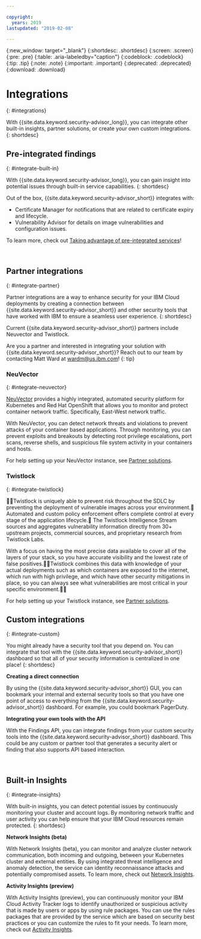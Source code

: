 ```yaml
---

copyright:
  years: 2019
lastupdated: "2019-02-08"

---
```


{:new_window: target="_blank"}
{:shortdesc: .shortdesc}
{:screen: .screen}
{:pre: .pre}
{:table: .aria-labeledby="caption"}
{:codeblock: .codeblock}
{:tip: .tip}
{:note: .note}
{:important: .important}
{:deprecated: .deprecated}
{:download: .download}

# Integrations
{: #integrations}

With {{site.data.keyword.security-advisor_long}}, you can integrate other built-in insights, partner solutions, or create your own custom integrations.
{: shortdesc}


## Pre-integrated findings
{: #integrate-built-in}

With {{site.data.keyword.security-advisor_long}}, you can gain insight into potential issues through built-in service capabilities.
{: shortdesc}


Out of the box, {{site.data.keyword.security-advisor_short}} integrates with:

* Certificate Manager for notifications that are related to certificate expiry and lifecycle.
* Vulnerability Advisor for details on image vulnerabilities and configuration issues.

To learn more, check out [Taking advantage of pre-integrated services](setup.html)!

</br>

## Partner integrations
{: #integrate-partner}

Partner integrations are a way to enhance security for your IBM Cloud deployments by creating a connection between {{site.data.keyword.security-advisor_short}} and other security tools that have worked with IBM to ensure a seamless user experience.
{: shortdesc}

Current {{site.data.keyword.security-advisor_short}} partners include Neuvector and Twistlock.

Are you a partner and interested in integrating your solution with {{site.data.keyword.security-advisor_short}}? Reach out to our team by contacting Matt Ward at wardm@us.ibm.com!
{: tip}

### NeuVector
{: #integrate-neuvector}

[NeuVector](https://neuvector.com/) provides a highly integrated, automated security platform for Kubernetes and Red Hat OpenShift that allows you to monitor and protect container network traffic. Specifically, East-West network traffic.

With NeuVector, you can detect network threats and violations to prevent attacks of your container based applications. Through monitoring, you can prevent exploits and breakouts by detecting root privilege escalations, port scans, reverse shells, and suspicious file system activity in your containers and hosts.

For help setting up your NeuVector instance, see [Partner solutions](partners.html#neuvector).


### Twistlock
{: #integrate-twistlock}

Twistlock is uniquely able to prevent risk throughout the SDLC by preventing the deployment of vulnerable images across your environment. Automated and custom policy enforcement offers complete control at every stage of the application lifecycle. The Twistlock Intelligence Stream sources and aggregates vulnerability information directly from 30+ upstream projects, commercial sources, and proprietary research from Twistlock Labs.

With a focus on having the most precise data available to cover all of the layers of your stack, so you have accurate visibility and the lowest rate of false positives.Twistlock combines this data with knowledge of your actual deployments such as which containers are exposed to the internet, which run with high privilege, and which have other security mitigations in place, so you can always see what vulnerabilities are most critical in your specific environment.

For help setting up your Twistlock instance, see [Partner solutions](partners.html#twistlock).
</br>


## Custom integrations
{: #integrate-custom}

You might already have a security tool that you depend on. You can integrate that tool with the {{site.data.keyword.security-advisor_short}} dashboard so that all of your security information is centralized in one place!
{: shortdesc}

**Creating a direct connection**

By using the {{site.data.keyword.security-advisor_short}} GUI, you can bookmark your internal and external security tools so that you have one point of access to everything from the {{site.data.keyword.security-advisor_short}} dashboard. For example, you could bookmark PagerDuty.

**Integrating your own tools with the API**

With the Findings API, you can integrate findings from your custom security tools into the {{site.data.keyword.security-advisor_short}} dashboard. This could be any custom or partner tool that generates a security alert or finding that also supports API based interaction.

</br>


## Built-in Insights
{: #integrate-insights}

With built-in insights, you can detect potential issues by continuously monitoring your cluster and account logs. By monitoring network traffic and user activity you can help ensure that your IBM Cloud resources remain protected.
{: shortdesc}

**Network Insights (beta)**

With Network Insights (beta), you can monitor and analyze cluster network communication, both incoming and outgoing, between your Kubernetes cluster and external entities. By using integrated threat intelligence and anomaly detection, the service can identity reconnaissance attacks and potentially compromised assets. To learn more, check out [Network Insights](network-insights.html).

**Activity Insights (preview)**

With Activity Insights (preview), you can continuously monitor your IBM Cloud Activity Tracker logs to identify unauthorized or suspicious activity that is made by users or apps by using rule packages. You can use the rules packages that are provided by the service which are based on security best practices or you can customize the rules to fit your needs. To learn more, check out [Activity Insights](activity-insights.html).
